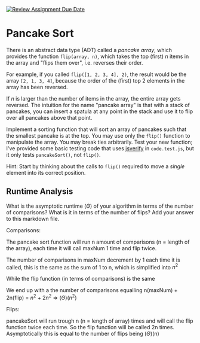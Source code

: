 [![Review Assignment Due Date](https://classroom.github.com/assets/deadline-readme-button-24ddc0f5d75046c5622901739e7c5dd533143b0c8e959d652212380cedb1ea36.svg)](https://classroom.github.com/a/-m0g1A8z)
# Pancake Sort

There is an abstract data type (ADT) called a *pancake array*, which provides
the function `flip(array, n)`, which takes the top (first) $n$ items in the
array and "flips them over", i.e. reverses their order.

For example, if you called `flip([1, 2, 3, 4], 2)`, the result would
be the array  `[2, 1, 3, 4]`, because the order of the (first) top 2
elements in the array has been reversed.

If $n$ is larger than the number of items in the array, the entire array gets
reversed. The intuition for the name "pancake array" is that with a stack of
pancakes, you can insert a spatula at any point in the stack and use it to flip
over all pancakes above that point.

Implement a sorting function that will sort an array of pancakes such that the
smallest pancake is at the top. You may use only the `flip()` function to
manipulate the array. You may break ties arbitrarily. Test your new function;
I've provided some basic testing code that uses
[jsverify](https://jsverify.github.io/) in `code.test.js`, but it only tests
`pancakeSort()`, not `flip()`.

Hint: Start by thinking about the calls to `flip()` required to move a *single*
element into its correct position.

## Runtime Analysis

What is the asymptotic runtime ($\Theta$) of your algorithm in terms of the
number of comparisons? What is it in terms of the number of flips? Add your
answer to this markdown file.

Comparisons:

The pancake sort function will run n amount of comparisons (n = length of the array), each time it will call maxNum 1 time and flip twice.

The number of comparisons in maxNum decrement by 1 each time it is called, this is the same as the sum of 1 to n, which is simplified into $n^2$

While the flip function (in terms of comparisons) is the same 

We end up with a the number of comparisons equalling n(maxNum) + 2n(flip) =  $n^2$ + $2n^2$ => ($\Theta$)$(n^2)$


Flips:

pancakeSort will run trough n (n = length of array) times and will call the flip function twice each time. So the flip function will be called 2n times.
Asymptotically this is equal to the number of flips being ($\Theta$)(n)

